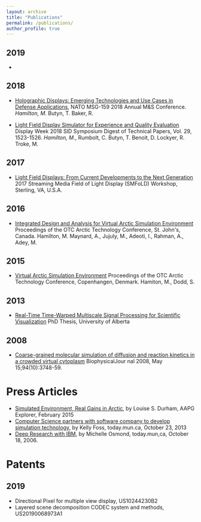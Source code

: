 ```yaml
---
layout: archive
title: "Publications"
permalink: /publications/
author_profile: true
---
```


## 2019

- 


## 2018

- [Holographic Displays: Emerging Technologies and Use Cases in Defense Applications](https://www.sto.nato.int/publications/STO%20Meeting%20Proceedings/STO-MP-MSG-159/MP-MSG-159-08.pdf),
NATO MSG-159 2018 Annual M&S Conference. *Hamilton, M.* Butyn, T. Baker, R.

- [Light Field Display Simulator for Experience and Quality Evaluation](https://onlinelibrary.wiley.com/doi/abs/10.1002/sdtp.12268) Display
Week 2018 SID Symposium Digest of Technical Papers, Vol. 29, 1523-1526. *Hamilton, M.*, Rumbolt, C. Butyn, T. Benoit, D. Lockyer, R. Troke, M.


## 2017

- [Light Field Displays: From Current Developments to the Next Generation](http://www.smfold.org/wp-content/uploads/2017/10/Avavlon-Light-Field-Displays-From-Current-Developments-to-the-Next-Generation_RBEdits.pdf) 2017
Streaming Media Field of Light Display (SMFoLD) Workshop, Sterling, VA, U.S.A.


## 2016

- [Integrated Design and Analysis for Virtual Arctic Simulation Environment](https://www.onepetro.org/conference-paper/OTC-27392-MS) Proceedings of
the OTC Arctic Technology Conference, St. John's, Canada. Hamilton, M. Maynard, A., Jujuly, M., Adeoti, I., Rahman, A., Adey, M.

## 2015

- [Virtual Arctic Simulation Environment](https://www.onepetro.org/conference-paper/OTC-25525-MS) Proceedings
of the OTC Arctic Technology Conference, Copenhangen, Denmark. Hamiton, M., Dodd, S.

## 2013

- [Real-Time Time-Warped Multiscale Signal Processing for Scientific Visualization](https://era.library.ualberta.ca/items/4507a7c6-dffc-459e-b217-bc12d05e4fe3)
PhD Thesis, University of Alberta


## 2008

- [Coarse-grained molecular simulation of diffusion and reaction kinetics in a crowded virtual cytoplasm](https://www.sciencedirect.com/science/article/pii/S0006349508703783)
BiophysicalJour nal 2008, May 15;94(10):3748-59.


# Press Articles

- [Simulated Environment, Real Gains in Arctic](https://explorer.aapg.org/story?articleid=15833), by Louise S. Durham, AAPG Explorer, February 2015
- [Computer Science partners with software company to develop simulation technology](http://www.today.mun.ca/news.php?id=8632), by Kelly Foss, today.mun.ca, October 23, 2013
- [Deep Research with IBM](http://www.mun.ca/2006report/muntoday/1511.php), by Michelle Osmond, today.mun,ca, October 18, 2006.


# Patents

## 2019

- Directional Pixel for multiple view display, US10244230B2 
- Layered scene decomposition CODEC system and methods, US20190068973A1